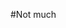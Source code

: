 #Not much

<!---
workoffset/workoffset is a ✨ special ✨ repository because its `README.md` (this file) appears on your GitHub profile.
You can click the Preview link to take a look at your changes.
--->
